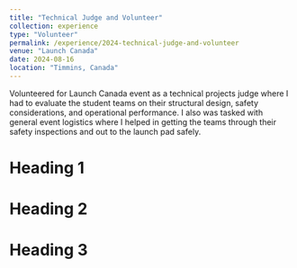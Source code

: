 ```yaml
---
title: "Technical Judge and Volunteer"
collection: experience
type: "Volunteer"
permalink: /experience/2024-technical-judge-and-volunteer
venue: "Launch Canada"
date: 2024-08-16
location: "Timmins, Canada"
---
```


Volunteered for Launch Canada event as a technical projects judge where I had to evaluate the student teams on their structural design, safety considerations, and operational performance. I also was tasked with general event logistics where I helped in getting the teams through their safety inspections and out to the launch pad safely.

Heading 1
======

Heading 2
======

Heading 3
======